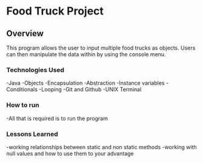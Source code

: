 # Food Truck Project

## Overview
This program allows the user to input multiple food trucks as objects. Users can then manipulate the data within by using the console menu.
### Technologies Used
-Java
-Objects
-Encapsulation
-Abstraction
-Instance variables
-Conditionals
-Looping
-Git and Github
-UNIX Terminal
### How to run
-All that is required is to run the program
### Lessons Learned
-working relationships between static and non static methods
-working with null values and how to use them to your advantage
